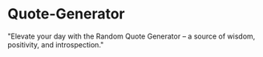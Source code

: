 # Quote-Generator
"Elevate your day with the Random Quote Generator – a source of wisdom, positivity, and introspection."
